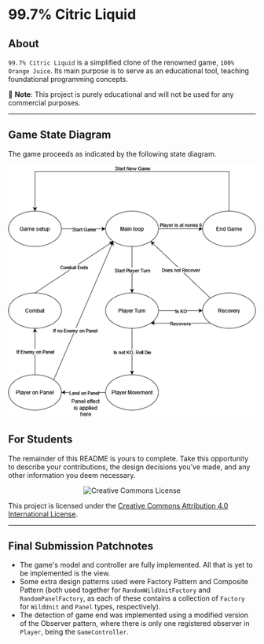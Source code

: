 # 99.7% Citric Liquid

## About

`99.7% Citric Liquid` is a simplified clone of the renowned game, `100% Orange Juice`. Its main
purpose is to serve as an educational tool, teaching foundational programming concepts.

📢 **Note**: This project is purely educational and will not be used for any commercial purposes.

---

## Game State Diagram

The game proceeds as indicated by the following state diagram.

![State Diagram](docs/state-diagram.png)

## For Students

The remainder of this README is yours to complete. Take this opportunity to describe your
contributions, the design decisions you've made, and any other information you deem necessary.



<div style="text-align:center;">
    <img src="https://i.creativecommons.org/l/by/4.0/88x31.png" alt="Creative Commons License">
</div>

This project is licensed under the [Creative Commons Attribution 4.0 International License](http://creativecommons.org/licenses/by/4.0/).

---

## Final Submission Patchnotes

- The game's model and controller are fully implemented. All that is yet to be implemented is the view. 
- Some extra design patterns used were Factory Pattern and Composite Pattern (both used together for `RandomWildUnitFactory` and `RandomPanelFactory`, as each of these contains a collection of `Factory` for `WildUnit` and `Panel` types, respectively). 
- The detection of game end was implemented using a modified version of the Observer pattern, where there is only one registered observer in `Player`, being the `GameController`.
